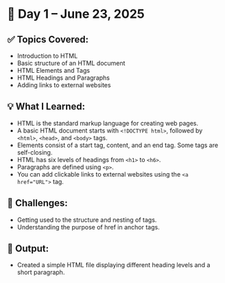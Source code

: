 # 📅 Day 1 – June 23, 2025

## ✅ Topics Covered:
- Introduction to HTML
- Basic structure of an HTML document
- HTML Elements and Tags
- HTML Headings and Paragraphs
- Adding links to external websites
  
## 💡 What I Learned:
- HTML is the standard markup language for creating web pages.
- A basic HTML document starts with `<!DOCTYPE html>`, followed by `<html>`, `<head>`, and `<body>` tags.
- Elements consist of a start tag, content, and an end tag. Some tags are self-closing.
- HTML has six levels of headings from `<h1>` to `<h6>`.
- Paragraphs are defined using `<p>`.
- You can add clickable links to external websites using the `<a href="URL">` tag.

## 🚧 Challenges:
- Getting used to the structure and nesting of tags.
- Understanding the purpose of href in anchor tags.

## 📸 Output:
- Created a simple HTML file displaying different heading levels and a short paragraph.
